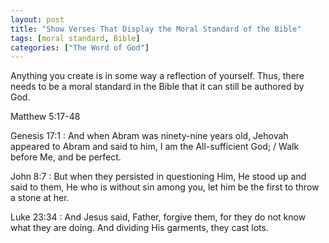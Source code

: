 ```yaml
---
layout: post
title: "Show Verses That Display the Moral Standard of the Bible"
tags: [moral standard, Bible]
categories: ["The Word of God"]
---
```


Anything you create is in some way a reflection of yourself. Thus, there needs to be a moral standard in the Bible that it can still be authored by God.

Matthew 5:17-48

Genesis 17:1
: And when Abram was ninety-nine years old, Jehovah appeared to Abram and said to him,
I am the All-sufficient God; / Walk before Me, and be perfect.

John 8:7
: But when they persisted in questioning Him, He stood up and said to them, He who is without sin among you, let him be the first to throw a stone at her.

Luke 23:34
: And Jesus said, Father, forgive them, for they do not know what they are doing. And dividing His garments, they cast lots.
